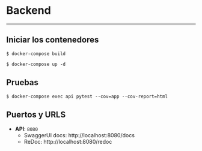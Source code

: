 # Backend

---

## Iniciar los contenedores
```console
$ docker-compose build

$ docker-compose up -d
```
## Pruebas 
```console
$ docker-compose exec api pytest --cov=app --cov-report=html
```

## Puertos y URLS
- __API__: `8080`
    - SwaggerUI docs: http://localhost:8080/docs
    - ReDoc: http://localhost:8080/redoc